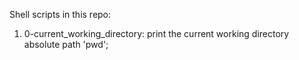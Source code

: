 Shell scripts in this repo:
1. 0-current_working_directory: print the current working directory absolute path 'pwd';
